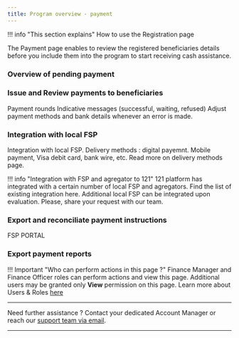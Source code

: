 ```yaml
---
title: Program overview - payment
---
```


!!! info "This section explains"
    How to use the Registration page

The Payment page enables to review the registered beneficiaries details before you include them into the program to start receiving cash assistance.

### **Overview of pending payment**

### **Issue and Review payments to beneficiaries**

Payment rounds
Indicative messages (successful, waiting, refused)
Adjust payment methods and bank details whenever an error is made.

### **Integration with local FSP**

Integration with local FSP.
Delivery methods : digital payemnt. Mobile payment, Visa debit card, bank wire, etc. Read more on delivery methods page.

!!! info "Integration with FSP and agregator to 121"
    121 platform has integrated with a certain number of local FSP and agregators. Find the list of existing integration here.
    Additional local FSP can be integrated upon evaluation. Please, share your request with our team.

### **Export and reconciliate payment instructions**

FSP PORTAL

### **Export payment reports**


!!! Important "Who can perform actions in this page ?"
    Finance Manager and Finance Officer roles can perform actions and view this page. 
    Additional users may be granted only **View** permission on this page. Learn more about Users & Roles [here](../users/users-roles-page.md)

___
Need further assistance ? Contact your dedicated Account Manager or reach our <a href="mailto:support@121.global">support team via email</a>.
___